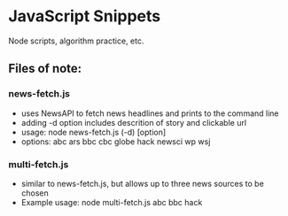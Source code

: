 # JavaScript Snippets
Node scripts, algorithm practice, etc.

## Files of note:
### news-fetch.js 
- uses NewsAPI to fetch news headlines and prints to the command line
- adding -d option includes descrition of story and clickable url
- usage: node news-fetch.js (-d) [option]
- options:
  abc
  ars
  bbc
  cbc
  globe
  hack
  newsci
  wp
  wsj

### multi-fetch.js 
- similar to news-fetch.js, but allows up to three news sources to be chosen
- Example usage: node multi-fetch.js abc bbc hack
